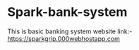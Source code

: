 # Spark-bank-system
This is basic banking system 
website link:- https://sparkgrip.000webhostapp.com
